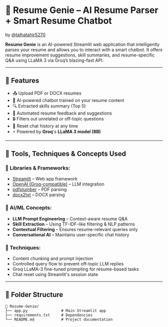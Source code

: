 # 📄 Resume Genie – AI Resume Parser + Smart Resume Chatbot  
by [@talhatahir5270](https://github.com/talhatahir5270)

**Resume Genie** is an AI-powered Streamlit web application that intelligently parses your resume and allows you to interact with a smart chatbot. It offers resume improvement suggestions, skill summaries, and resume-specific Q&A using LLaMA 3 via Groq’s blazing-fast API.

---

## 🚀 Features

- 📤 Upload PDF or DOCX resumes
- 🧠 AI-powered chatbot trained on your resume content
- 🔍 Extracted skills summary (Top 5)
- 🧾 Automated resume feedback and suggestions
- 🔒 Filters out unrelated or off-topic questions
- 🔁 Reset chat history at any time
- ⚡ Powered by **Groq**'s **LLaMA 3 model (8B)**

---

## 🧠 Tools, Techniques & Concepts Used

### 🔧 Libraries & Frameworks:
- [Streamlit](https://streamlit.io/) – Web app framework
- [OpenAI (Groq-compatible)](https://pypi.org/project/openai/) – LLM integration
- [pdfplumber](https://github.com/jsvine/pdfplumber) – PDF parsing
- [docx2txt](https://pypi.org/project/docx2txt/) – DOCX parsing

### 🤖 AI/ML Concepts:
- **LLM Prompt Engineering** – Context-aware resume Q&A
- **Skill Extraction** – Using TF-IDF-like filtering & NLP patterns
- **Contextual Filtering** – Ensures resume-relevant queries only
- **Conversational AI** – Maintains user-specific chat history

### 🧪 Techniques:
- Content chunking and prompt injection
- Controlled query flow to prevent off-topic LLM replies
- Groq LLaMA-3 fine-tuned prompting for resume-based tasks
- Chat reset using Streamlit's session state

---

## 📂 Folder Structure

```plaintext
📁 Resume-Genie/
├── app.py               # Main Streamlit app
├── requirements.txt     # Dependencies
└── README.md            # Project documentation
